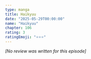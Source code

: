 ```yaml
---
type: manga
title: Haikyuu
date: "2025-05-29T00:00:00"
name: "Haikyuu"
chapter: 106
rating: 3
ratingEmoji: "⭐️⭐️⭐️"
---
```


_[No review was written for this episode]_